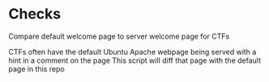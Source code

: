# Checks
Compare default welcome page to server welcome page for CTFs

CTFs often have the default Ubuntu Apache webpage being served with a hint in a comment on the page This script will diff that page with the default page in this repo
